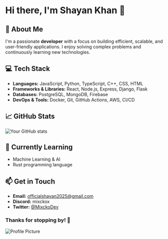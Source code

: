 # Hi there, I'm Shayan Khan 👋

## 🚀 About Me
I'm a passionate **developer** with a focus on building efficient, scalable, and user-friendly applications. I enjoy solving complex problems and continuously learning new technologies.

## 💻 Tech Stack
- **Languages:** JavaScript, Python, TypeScript, C++, CSS, HTML
- **Frameworks & Libraries:** React, Node.js, Express, Django, Flask
- **Databases:** PostgreSQL, MongoDB, Firebase
- **DevOps & Tools:** Docker, Git, GitHub Actions, AWS, CI/CD

## 📈 GitHub Stats
![Your GitHub stats](https://github-readme-stats.vercel.app/api?username=your-github-username&show_icons=true&theme=github_dark)

## 🌱 Currently Learning
- Machine Learning & AI
- Rust programming language

## 📫 Get in Touch
- **Email:** officialshayan2025@gmail.com
- **Discord:** mixckox
- **Twitter:** [@MixckoDev]([https://twitter.com/yourhandle](https://x.com/MixckoDev))

### Thanks for stopping by! 🚀

![Profile Picture](https://i.pinimg.com/736x/d5/6e/67/d56e67917523cfa69d497de32fd698f5.jpg)

